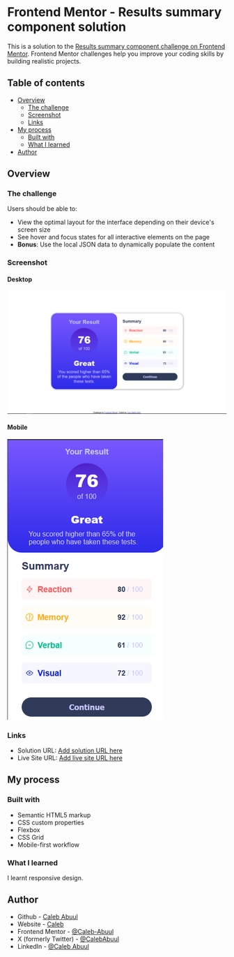 # Frontend Mentor - Results summary component solution

This is a solution to the [Results summary component challenge on Frontend Mentor](https://www.frontendmentor.io/challenges/results-summary-component-CE_K6s0maV). Frontend Mentor challenges help you improve your coding skills by building realistic projects.

## Table of contents

- [Overview](#overview)
  - [The challenge](#the-challenge)
  - [Screenshot](#screenshot)
  - [Links](#links)
- [My process](#my-process)
  - [Built with](#built-with)
  - [What I learned](#what-i-learned)
- [Author](#author)

## Overview

### The challenge

Users should be able to:

- View the optimal layout for the interface depending on their device's screen size
- See hover and focus states for all interactive elements on the page
- **Bonus**: Use the local JSON data to dynamically populate the content

### Screenshot

#### Desktop

![](./assets/images/desktop.png)

#### Mobile

![](./assets/images/mobile.png)

### Links

- Solution URL: [Add solution URL here](https://your-solution-url.com)
- Live Site URL: [Add live site URL here](https://your-live-site-url.com)

## My process

### Built with

- Semantic HTML5 markup
- CSS custom properties
- Flexbox
- CSS Grid
- Mobile-first workflow

### What I learned

I learnt responsive design.

## Author

- Github - [Caleb Abuul](https://github.com/Caleb-Abuul)
- Website - [Caleb](https://https://caleb-abuul.github.io/caleb/)
- Frontend Mentor - [@Caleb-Abuul](https://www.frontendmentor.io/profile/Caleb-Abuul)
- X (formerly Twitter) - [@CalebAbuul](https://www.twitter.com/CalebAbuul)
- LinkedIn - [@Caleb Abuul](www.linedin.com/in/caleb-abuul)
